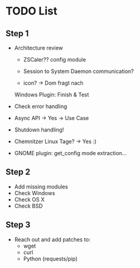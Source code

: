 # TODO List

## Step 1
- Architecture review
    - ZSCaler??
        config module
    - Session to System Daemon communication?
    
    - icon?
        -> Dom fragt nach
        
    Windows Plugin: Finish & Test

- Check error handling

- Async API
    -> Yes -> Use Case

- Shutdown handling!

- Chemnitzer Linux Tage?
    -> Yes :)
    
 - GNOME plugin:
    get_config mode extraction...

## Step 2
- Add missing modules
- Check Windows
- Check OS X
- Check BSD

## Step 3
- Reach out and add patches to:
    - wget
    - curl
    - Python (requests/pip)
